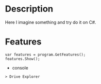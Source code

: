 # Description
 Here I imagine something and try do it on C#.

# Features
```CSharp
var features = program.GetFeatures();
features.Show();
```

* console
```
> Drive Explorer
```
